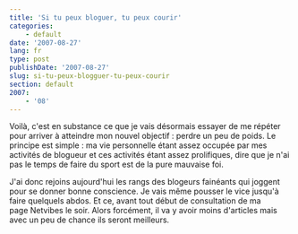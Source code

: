 ```yaml
---
title: 'Si tu peux bloguer, tu peux courir'
categories:
    - default
date: '2007-08-27'
lang: fr
type: post
publishDate: '2007-08-27'
slug: si-tu-peux-blogguer-tu-peux-courir
section: default
2007:
    - '08'
---
```


Voilà, c'est en substance ce que je vais désormais essayer de me répéter pour arriver à atteindre mon nouvel objectif&nbsp;: perdre un peu de poids. Le principe est simple&nbsp;: ma vie personnelle étant assez occupée par mes activités de blogueur et ces activités étant assez prolifiques, dire que je n'ai pas le temps de faire du sport est de la pure mauvaise foi. <!--more-->

J'ai donc rejoins aujourd'hui les rangs des blogeurs fainéants qui joggent pour se donner bonne conscience. Je vais même pousser le vice jusqu'à faire quelquels abdos. Et ce, avant tout début de consultation de ma page Netvibes le soir. Alors forcément, il va y avoir moins d'articles mais avec un peu de chance ils seront meilleurs.